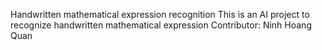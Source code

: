 Handwritten mathematical expression recognition
This is an AI project to recognize handwritten mathematical expression
Contributor: Ninh Hoang Quan
